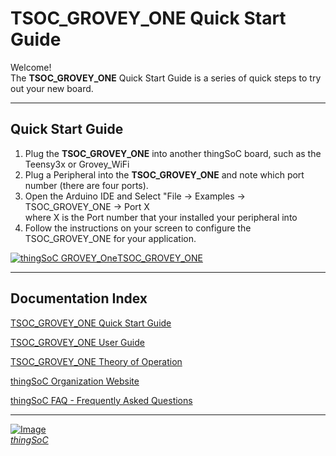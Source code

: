 # TSOC_GROVEY_ONE Quick Start Guide

Welcome! <br>
The **TSOC_GROVEY_ONE**  Quick Start Guide is a series of quick steps to try out your new board.

---------------------------------------

## Quick Start Guide <a name="quickstartguide_index"/>

1. Plug the **TSOC_GROVEY_ONE** into another thingSoC board, such as the Teensy3x or Grovey_WiFi
2. Plug a Peripheral into the **TSOC_GROVEY_ONE** and note which port number (there are four ports).
3. Open the Arduino IDE and Select "File -> Examples -> TSOC_GROVEY_ONE -> Port X  
   where X is the Port number that your installed your peripheral into
4. Follow the instructions on your screen to configure the TSOC_GROVEY_ONE for your application.


[![thingSoC GROVEY_One](https://github.com/thingSoC/TSOC_GROVEY_ONE/blob/master/TSOC_GROVEY_ONE/images/product/Grove_5V_I2C_LCD_panel.png?raw=true)TSOC_GROVEY_ONE](https://github.com/thingSoC/TSOC_GROVEY_ONE/)

---------------------------------------

## Documentation Index <a name="documentation_index"/>

[TSOC_GROVEY_ONE Quick Start Guide](https://github.com/thingSoC/TSOC_GROVEY_ONE/blob/master/TSOC_GROVEY_ONE/docs/QuickStart.md)

[TSOC_GROVEY_ONE User Guide](https://github.com/thingSoC/TSOC_GROVEY_ONE/blob/master/TSOC_GROVEY_ONE/docs/UserGuide.md)

[TSOC_GROVEY_ONE Theory of Operation](https://github.com/thingSoC/TSOC_GROVEY_ONE/blob/master/TSOC_GROVEY_ONE/docs/TheoryOfOperation.md)

[thingSoC Organization Website](http://thingSoC.github.io)

[thingSoC FAQ - Frequently Asked Questions](http://thingsoc.github.io/support/faq.html)

---------------------------------------

[![Image](http://thingsoc.github.io/img/projects/thingSoC/thingSoC_thumb.png?raw=true)  
*thingSoC*](http://thingsoc.github.io) 
